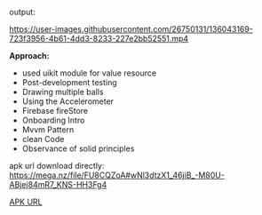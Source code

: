 
output:



 https://user-images.githubusercontent.com/26750131/136043169-723f3956-4b61-4dd3-8233-227e2bb52551.mp4








**Approach:**

- used uikit module for value resource
- Post-development testing
- Drawing multiple balls
- Using the Accelerometer
- Firebase fireStore
- Onboarding Intro
- Mvvm Pattern
- clean Code 
- Observance of solid principles




apk url download directly: https://mega.nz/file/FU8CQZoA#wNl3dtzX1_46jiB_-M80U-ABjej84mR7_KNS-HH3Fg4

[APK URL](https://mega.nz/file/FU8CQZoA#wNl3dtzX1_46jiB_-M80U-ABjej84mR7_KNS-HH3Fg4)
